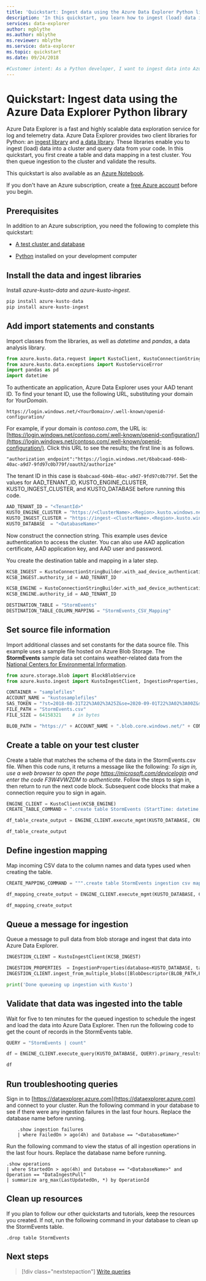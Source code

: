 ```yaml
---
title: 'Quickstart: Ingest data using the Azure Data Explorer Python library'
description: 'In this quickstart, you learn how to ingest (load) data into Azure Data Explorer using Python.'
services: data-explorer
author: mgblythe
ms.author: mblythe
ms.reviewer: mblythe
ms.service: data-explorer
ms.topic: quickstart
ms.date: 09/24/2018

#Customer intent: As a Python developer, I want to ingest data into Azure Data Explorer so that I can query data to include in my apps.
---
```


# Quickstart: Ingest data using the Azure Data Explorer Python library

Azure Data Explorer is a fast and highly scalable data exploration service for log and telemetry data. Azure Data Explorer provides two client libraries for Python: an [ingest library](https://github.com/Azure/azure-kusto-python/tree/master/azure-kusto-ingest) and [a data library](https://github.com/Azure/azure-kusto-python/tree/master/azure-kusto-data). These libraries enable you to ingest (load) data into a cluster and query data from your code. In this quickstart, you first create a table and data mapping in a test cluster. You then queue ingestion to the cluster and validate the results.

This quickstart is also available as an [Azure Notebook](https://notebooks.azure.com/ManojRaheja/libraries/KustoPythonSamples/html/QueuedIngestSingleBlob.ipynb).

If you don't have an Azure subscription, create a [free Azure account](https://azure.microsoft.com/free/) before you begin.

## Prerequisites

In addition to an Azure subscription, you need the following to complete this quickstart:

* [A test cluster and database](create-cluster-database-portal.md)

* [Python](https://www.python.org/downloads/) installed on your development computer

## Install the data and ingest libraries

Install *azure-kusto-data* and *azure-kusto-ingest*.

```python
pip install azure-kusto-data
pip install azure-kusto-ingest
```

## Add import statements and constants

Import classes from the libraries, as well as *datetime* and *pandas*, a data analysis library.

```python
from azure.kusto.data.request import KustoClient, KustoConnectionStringBuilder
from azure.kusto.data.exceptions import KustoServiceError
import pandas as pd
import datetime
```

To authenticate an application, Azure Data Explorer uses your AAD tenant ID. To find your tenant ID, use the following URL, substituting your domain for *YourDomain*.

```
https://login.windows.net/<YourDomain>/.well-known/openid-configuration/
```

For example, if your domain is *contoso.com*, the URL is: [https://login.windows.net/contoso.com/.well-known/openid-configuration/](https://login.windows.net/contoso.com/.well-known/openid-configuration/). Click this URL to see the results; the first line is as follows. 

```
"authorization_endpoint":"https://login.windows.net/6babcaad-604b-40ac-a9d7-9fd97c0b779f/oauth2/authorize"
```

The tenant ID in this case is `6babcaad-604b-40ac-a9d7-9fd97c0b779f`. Set the values for AAD_TENANT_ID, KUSTO_ENGINE_CLUSTER, KUSTO_INGEST_CLUSTER, and KUSTO_DATABASE before running this code.

```python
AAD_TENANT_ID = "<TenantId>"
KUSTO_ENGINE_CLUSTER = "https://<ClusterName>.<Region>.kusto.windows.net:443/"
KUSTO_INGEST_CLUSTER = "https://ingest-<ClusterName>.<Region>.kusto.windows.net:443/"
KUSTO_DATABASE  = "<DatabaseName>"
```

Now construct the connection string. This example uses device authentication to access the cluster. You can also use AAD application certificate, AAD application key, and AAD user and password.

You create the destination table and mapping in a later step.

```python
KCSB_INGEST = KustoConnectionStringBuilder.with_aad_device_authentication(KUSTO_INGEST_CLUSTER)
KCSB_INGEST.authority_id = AAD_TENANT_ID

KCSB_ENGINE = KustoConnectionStringBuilder.with_aad_device_authentication(KUSTO_ENGINE_CLUSTER)
KCSB_ENGINE.authority_id = AAD_TENANT_ID

DESTINATION_TABLE = "StormEvents"
DESTINATION_TABLE_COLUMN_MAPPING = "StormEvents_CSV_Mapping"
```

## Set source file information

Import additional classes and set constants for the data source file. This example uses a sample file hosted on Azure Blob Storage. The **StormEvents** sample data set contains weather-related data from the [National Centers for Environmental Information](https://www.ncdc.noaa.gov/stormevents/).

```python
from azure.storage.blob import BlockBlobService
from azure.kusto.ingest import KustoIngestClient, IngestionProperties, FileDescriptor, BlobDescriptor, DataFormat, ReportLevel, ReportMethod

CONTAINER = "samplefiles"
ACCOUNT_NAME = "kustosamplefiles"
SAS_TOKEN = "?st=2018-08-31T22%3A02%3A25Z&se=2020-09-01T22%3A02%3A00Z&sp=r&sv=2018-03-28&sr=b&sig=LQIbomcKI8Ooz425hWtjeq6d61uEaq21UVX7YrM61N4%3D"
FILE_PATH = "StormEvents.csv"
FILE_SIZE = 64158321    # in bytes

BLOB_PATH = "https://" + ACCOUNT_NAME + ".blob.core.windows.net/" + CONTAINER + "/" + FILE_PATH + SAS_TOKEN
```

## Create a table on your test cluster

Create a table that matches the schema of the data in the StormEvents.csv file. When this code runs, it returns a message like the following: *To sign in, use a web browser to open the page https://microsoft.com/devicelogin and enter the code F3W4VWZDM to authenticate*. Follow the steps to sign in, then return to run the next code block. Subsequent code blocks that make a connection require you to sign in again.

```python
ENGINE_CLIENT = KustoClient(KCSB_ENGINE)
CREATE_TABLE_COMMAND = ".create table StormEvents (StartTime: datetime, EndTime: datetime, EpisodeId: int, EventId: int, State: string, EventType: string, InjuriesDirect: int, InjuriesIndirect: int, DeathsDirect: int, DeathsIndirect: int, DamageProperty: int, DamageCrops: int, Source: string, BeginLocation: string, EndLocation: string, BeginLat: real, BeginLon: real, EndLat: real, EndLon: real, EpisodeNarrative: string, EventNarrative: string, StormSummary: dynamic)"

df_table_create_output = ENGINE_CLIENT.execute_mgmt(KUSTO_DATABASE, CREATE_TABLE_COMMAND).primary_results[0].to_dataframe()

df_table_create_output
```

## Define ingestion mapping

Map incoming CSV data to the column names and data types used when creating the table.

```python
CREATE_MAPPING_COMMAND = """.create table StormEvents ingestion csv mapping 'StormEvents_CSV_Mapping' '[{"Name":"StartTime","datatype":"datetime","Ordinal":0}, {"Name":"EndTime","datatype":"datetime","Ordinal":1},{"Name":"EpisodeId","datatype":"int","Ordinal":2},{"Name":"EventId","datatype":"int","Ordinal":3},{"Name":"State","datatype":"string","Ordinal":4},{"Name":"EventType","datatype":"string","Ordinal":5},{"Name":"InjuriesDirect","datatype":"int","Ordinal":6},{"Name":"InjuriesIndirect","datatype":"int","Ordinal":7},{"Name":"DeathsDirect","datatype":"int","Ordinal":8},{"Name":"DeathsIndirect","datatype":"int","Ordinal":9},{"Name":"DamageProperty","datatype":"int","Ordinal":10},{"Name":"DamageCrops","datatype":"int","Ordinal":11},{"Name":"Source","datatype":"string","Ordinal":12},{"Name":"BeginLocation","datatype":"string","Ordinal":13},{"Name":"EndLocation","datatype":"string","Ordinal":14},{"Name":"BeginLat","datatype":"real","Ordinal":16},{"Name":"BeginLon","datatype":"real","Ordinal":17},{"Name":"EndLat","datatype":"real","Ordinal":18},{"Name":"EndLon","datatype":"real","Ordinal":19},{"Name":"EpisodeNarrative","datatype":"string","Ordinal":20},{"Name":"EventNarrative","datatype":"string","Ordinal":21},{"Name":"StormSummary","datatype":"dynamic","Ordinal":22}]'"""

df_mapping_create_output = ENGINE_CLIENT.execute_mgmt(KUSTO_DATABASE, CREATE_MAPPING_COMMAND).primary_results[0].to_dataframe()

df_mapping_create_output
```

## Queue a message for ingestion

Queue a message to pull data from blob storage and ingest that data into Azure Data Explorer.

```python
INGESTION_CLIENT = KustoIngestClient(KCSB_INGEST)

INGESTION_PROPERTIES  = IngestionProperties(database=KUSTO_DATABASE, table=DESTINATION_TABLE, dataFormat=DataFormat.csv, mappingReference=DESTINATION_TABLE_COLUMN_MAPPING, additionalProperties={'ignoreFirstRecord': 'true'})
INGESTION_CLIENT.ingest_from_multiple_blobs([BlobDescriptor(BLOB_PATH,FILE_SIZE)],delete_sources_on_success=False,ingestion_properties=INGESTION_PROPERTIES)

print('Done queueing up ingestion with Kusto')
```

## Validate that data was ingested into the table

Wait for five to ten minutes for the queued ingestion to schedule the ingest and load the data into Azure Data Explorer. Then run the following code to get the count of records in the StormEvents table.

```python
QUERY = "StormEvents | count"

df = ENGINE_CLIENT.execute_query(KUSTO_DATABASE, QUERY).primary_results[0].to_dataframe()

df
```

## Run troubleshooting queries

Sign in to [https://dataexplorer.azure.com](https://dataexplorer.azure.com) and connect to your cluster. Run the following command in your database to see if there were any ingestion failures in the last four hours. Replace the database name before running.
    
```Kusto
    .show ingestion failures
    | where FailedOn > ago(4h) and Database == "<DatabaseName>"
```

Run the following command to view the status of all ingestion operations in the last four hours. Replace the database name before running.

```Kusto
.show operations
| where StartedOn > ago(4h) and Database == "<DatabaseName>" and Operation == "DataIngestPull"
| summarize arg_max(LastUpdatedOn, *) by OperationId
```

## Clean up resources

If you plan to follow our other quickstarts and tutorials, keep the resources you created. If not, run the following command in your database to clean up the StormEvents table.

```Kusto
.drop table StormEvents
```

## Next steps

> [!div class="nextstepaction"]
> [Write queries](write-queries.md)
